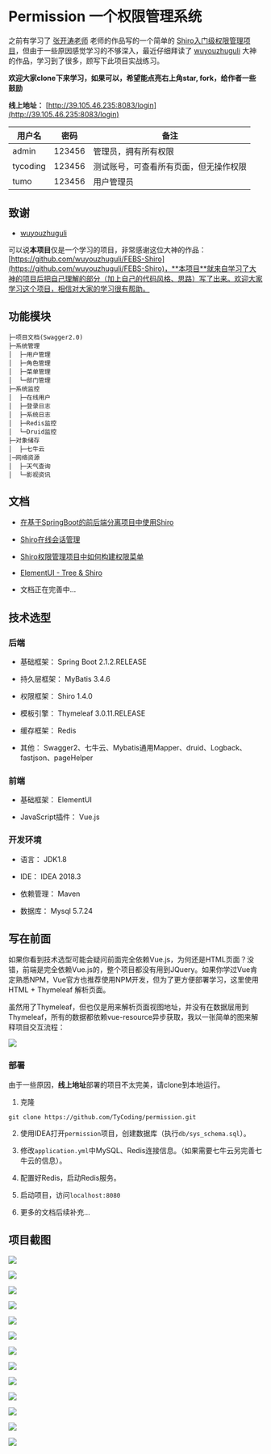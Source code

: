 # Permission 一个权限管理系统

之前有学习了 [张开涛老师](https://jinnianshilongnian.iteye.com/blog/2018936) 老师的作品写的一个简单的 [Shiro入门级权限管理项目](https://github.com/TyCoding/shiro)，但由于一些原因感觉学习的不够深入，最近仔细拜读了 [wuyouzhuguli](https://github.com/wuyouzhuguli) 大神的作品，学习到了很多，顾写下此项目实战练习。 

**欢迎大家clone下来学习，如果可以，希望能点亮右上角star, fork，给作者一些鼓励**

**线上地址：** [http://39.105.46.235:8083/login](http://39.105.46.235:8083/login)

| 用户名 | 密码 | 备注 |
| --- | --- | --- |
| admin | 123456 | 管理员，拥有所有权限 |
| tycoding | 123456 | 测试账号，可查看所有页面，但无操作权限 |
| tumo | 123456 | 用户管理员 |

## 致谢

* [wuyouzhuguli](https://github.com/wuyouzhuguli) 

可以说**本项目**仅是一个学习的项目，非常感谢这位大神的作品：[https://github.com/wuyouzhuguli/FEBS-Shiro](https://github.com/wuyouzhuguli/FEBS-Shiro)，**本项目**就来自学习了大神的项目后把自己理解的部分（加上自己的代码风格、思路）写了出来。欢迎大家学习这个项目，相信对大家的学习很有帮助。

## 功能模块

```
├─项目文档(Swagger2.0)
├─系统管理
│  ├─用户管理
│  ├─角色管理
│  ├─菜单管理
│  └─部门管理
├─系统监控
│  ├─在线用户
│  ├─登录日志
│  ├─系统日志
│  ├─Redis监控
│  └─Druid监控
├─对象储存
│  ├─七牛云
│─网络资源
│  ├─天气查询
│  └─影视资讯
```

## 文档 

* [在基于SpringBoot的前后端分离项目中使用Shiro](https://tycoding.cn/2019/01/25/springboot-shiro/)

* [Shiro在线会话管理](https://tycoding.cn/2019/02/16/54-shiro-session/)

* [Shiro权限管理项目中如何构建权限菜单](https://tycoding.cn/2019/01/30/shiro-tree/)

* [ElementUI - Tree & Shiro](https://tycoding.cn/2019/02/16/53-shiro-tree2-md/)

* 文档正在完善中...

## 技术选型

### 后端

* 基础框架： Spring Boot 2.1.2.RELEASE

* 持久层框架： MyBatis 3.4.6 

* 权限框架： Shiro 1.4.0

* 模板引擎： Thymeleaf 3.0.11.RELEASE

* 缓存框架： Redis 

* 其他： Swagger2、七牛云、Mybatis通用Mapper、druid、Logback、fastjson、pageHelper

### 前端

* 基础框架： ElementUI

* JavaScript插件： Vue.js

### 开发环境

* 语言： JDK1.8

* IDE： IDEA 2018.3

* 依赖管理： Maven

* 数据库： Mysql 5.7.24

## 写在前面

如果你看到技术选型可能会疑问前面完全依赖Vue.js，为何还是HTML页面？没错，前端是完全依赖Vue.js的，整个项目都没有用到JQuery。如果你学过Vue肯定熟悉NPM，Vue官方也推荐使用NPM开发，但为了更方便部署学习，这里使用HTML + Thymeleaf 解析页面。

虽然用了Thymeleaf，但也仅是用来解析页面视图地址，并没有在数据层用到Thymeleaf，所有的数据都依赖vue-resource异步获取，我以一张简单的图来解释项目交互流程：

![](http://cdn.tycoding.cn/20190315204846.png)

### 部署

由于一些原因，**线上地址**部署的项目不太完美，请clone到本地运行。

1. 克隆

```
git clone https://github.com/TyCoding/permission.git
```

2. 使用IDEA打开`permission`项目，创建数据库（执行`db/sys_schema.sql`）。

3. 修改`application.yml`中MySQL、Redis连接信息。（如果需要七牛云另完善七牛云的信息）。

4. 配置好Redis，启动Redis服务。

5. 启动项目，访问`localhost:8080`

6. 更多的文档后续补充...

## 项目截图

![](doc/1.png)

![](doc/2.png)

![](doc/3.png)

![](doc/4.png)

![](doc/5.png)

![](doc/6.png)

![](doc/7.png)

![](doc/8.png)

![](doc/9.png)

![](doc/10.png)

![](doc/11.png)

![](doc/12.png)

![](doc/13.png)


